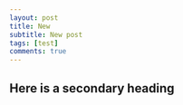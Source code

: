 ```yaml
---
layout: post
title: New
subtitle: New post
tags: [test]
comments: true
---
```


## Here is a secondary heading
